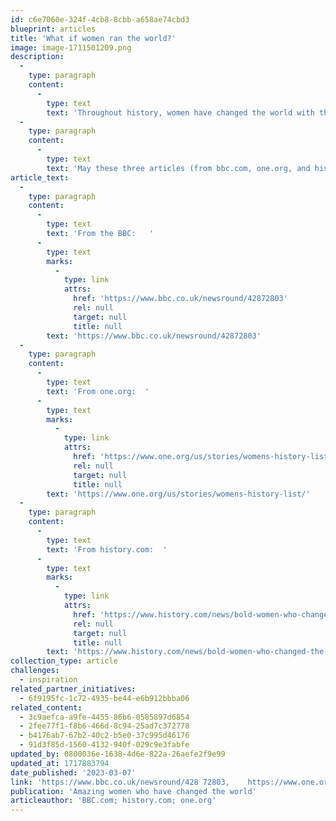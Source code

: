 ```yaml
---
id: c6e7060e-324f-4cb8-8cbb-a658ae74cbd3
blueprint: articles
title: 'What if women ran the world?'
image: image-1711501209.png
description:
  -
    type: paragraph
    content:
      -
        type: text
        text: 'Throughout history, women have changed the world with their strength, passion, kindness, humor, savvy, courage, maturity, generosity, and fierce determination to create a better future, so often in the face of hard and cruel resistance.'
  -
    type: paragraph
    content:
      -
        type: text
        text: 'May these three articles (from bbc.com, one.org, and history.com) remind us of some of the most inspirational women leaders and innovators over the last two centuries.  '
article_text:
  -
    type: paragraph
    content:
      -
        type: text
        text: 'From the BBC:   '
      -
        type: text
        marks:
          -
            type: link
            attrs:
              href: 'https://www.bbc.co.uk/newsround/42872803'
              rel: null
              target: null
              title: null
        text: 'https://www.bbc.co.uk/newsround/42872803'
  -
    type: paragraph
    content:
      -
        type: text
        text: 'From one.org:  '
      -
        type: text
        marks:
          -
            type: link
            attrs:
              href: 'https://www.one.org/us/stories/womens-history-list/'
              rel: null
              target: null
              title: null
        text: 'https://www.one.org/us/stories/womens-history-list/'
  -
    type: paragraph
    content:
      -
        type: text
        text: 'From history.com:  '
      -
        type: text
        marks:
          -
            type: link
            attrs:
              href: 'https://www.history.com/news/bold-women-who-changed-the-world'
              rel: null
              target: null
              title: null
        text: 'https://www.history.com/news/bold-women-who-changed-the-world'
collection_type: article
challenges:
  - inspiration
related_partner_initiatives:
  - 6f9195fc-1c72-4935-be44-e6b912bbba06
related_content:
  - 3c9aefca-a9fe-4455-86b6-0585897d6854
  - 2fee77f1-f8b6-466d-8c94-25ad7c372778
  - b4176ab7-67b2-40c2-b5e0-37c995d46176
  - 91d3f85d-1560-4132-940f-029c9e3fabfe
updated_by: 0800036e-1638-4d6e-822a-26aefe2f9e99
updated_at: 1717883794
date_published: '2023-03-07'
link: 'https://www.bbc.co.uk/newsround/428 72803,    https://www.one.org/us/stories/womens-history-list/,  https://www.history.com/news/bold-women-who-changed-the-world.'
publication: 'Amazing women who have changed the world'
articleauthor: 'BBC.com; history.com; one.org'
---
```

